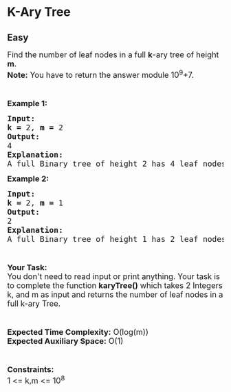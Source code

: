 # K-Ary Tree
## Easy
<div class="problems_problem_content__Xm_eO"><p><span style="font-size:18px">Find the number of leaf nodes in a full <strong>k</strong>-ary tree of height <strong>m</strong>.<br>
<strong>Note:</strong> You have to return the answer module 10<sup>9</sup>+7.</span></p>

<p>&nbsp;</p>

<p><span style="font-size:18px"><strong>Example 1:</strong></span></p>

<pre><span style="font-size:18px"><strong>Input:</strong></span>
<span style="font-size:18px"><strong>k = </strong>2, <strong>m = </strong>2</span>
<span style="font-size:18px"><strong>Output:</strong></span>
<span style="font-size:18px">4</span>
<span style="font-size:18px"><strong>Explanation:</strong></span>
<span style="font-size:18px">A full Binary tree of height 2 has 4 leaf nodes.</span> </pre>

<p><span style="font-size:18px"><strong>Example 2:</strong></span></p>

<pre><span style="font-size:18px"><strong>Input:</strong></span>
<span style="font-size:18px"><strong>k = </strong>2, <strong>m = </strong>1</span>
<span style="font-size:18px"><strong>Output:</strong></span>
<span style="font-size:18px">2</span>
<span style="font-size:18px"><strong>Explanation:</strong></span>
<span style="font-size:18px">A full Binary tree of height 1 has 2 leaf nodes.</span></pre>

<p>&nbsp;</p>

<p><span style="font-size:18px"><strong>Your Task:</strong><br>
You don't need to read input or print anything. Your task is to complete the function <strong>karyTree()</strong> which takes 2 Integers k, and m as input and returns the number of leaf nodes in a full k-ary Tree.</span></p>

<p>&nbsp;</p>

<p><span style="font-size:18px"><strong>Expected Time Complexity:</strong> O(log(m))<br>
<strong>Expected Auxiliary Space:</strong> O(1)</span></p>

<p>&nbsp;</p>

<p><span style="font-size:18px"><strong>Constraints:</strong></span><br>
<span style="font-size:18px">1 &lt;= k,m &lt;= 10<sup>8</sup></span></p>
</div>